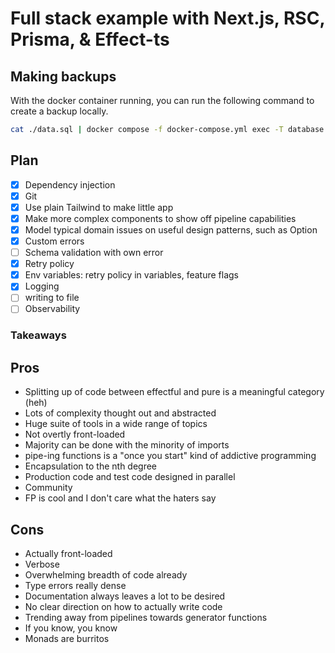 # Full stack example with Next.js, RSC, Prisma, & Effect-ts

## Making backups

With the docker container running, you can run the following command to create a backup locally.

```bash
cat ./data.sql | docker compose -f docker-compose.yml exec -T database psql -U effect -d effect
```

## Plan

-   [x] Dependency injection
-   [x] Git
-   [x] Use plain Tailwind to make little app
-   [x] Make more complex components to show off pipeline capabilities
-   [x] Model typical domain issues on useful design patterns, such as Option
-   [x] Custom errors
-   [ ] Schema validation with own error
-   [x] Retry policy
-   [x] Env variables: retry policy in variables, feature flags
-   [x] Logging
-   [ ] writing to file
-   [ ] Observability

### Takeaways

## Pros

-   Splitting up of code between effectful and pure is a meaningful category (heh)
-   Lots of complexity thought out and abstracted
-   Huge suite of tools in a wide range of topics
-   Not overtly front-loaded
-   Majority can be done with the minority of imports
-   pipe-ing functions is a "once you start" kind of addictive programming
-   Encapsulation to the nth degree
-   Production code and test code designed in parallel
-   Community
-   FP is cool and I don't care what the haters say

## Cons

-   Actually front-loaded
-   Verbose
-   Overwhelming breadth of code already
-   Type errors really dense
-   Documentation always leaves a lot to be desired
-   No clear direction on how to actually write code
-   Trending away from pipelines towards generator functions
-   If you know, you know
-   Monads are burritos
